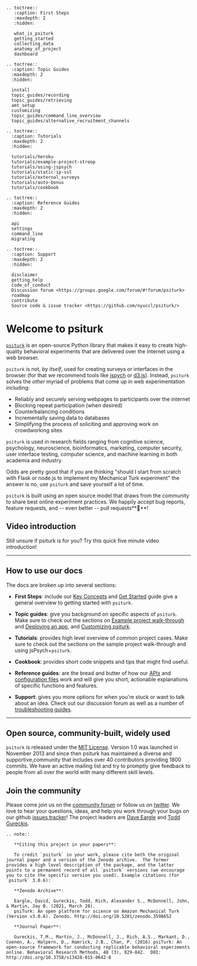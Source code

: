 ```eval_rst
.. toctree::
   :caption: First Steps
   :maxdepth: 2
   :hidden:

   what_is_psiturk
   getting_started
   collecting_data
   anatomy_of_project   
   dashboard

.. toctree::
  :caption: Topic Guides
  :maxdepth: 2
  :hidden:

  install
  topic_guides/recording
  topic_guides/retrieving
  amt_setup
  customizing
  topic_guides/command_line_overview
  topic_guides/alternative_recruitment_channels

.. toctree::
  :caption: Tutorials
  :maxdepth: 2
  :hidden:

  tutorials/heroku
  tutorials/example-project-stroop
  tutorials/using-jspsych
  tutorials/static-ip-ssl
  tutorials/external_surveys
  tutorials/auto-bonus
  tutorials/cookbook

.. toctree::
  :caption: Reference Guides
  :maxdepth: 2
  :hidden:

  api
  settings
  command_line
  migrating

.. toctree::
  :caption: Support
  :maxdepth: 2
  :hidden:

  disclaimer
  getting_help
  code_of_conduct
  Discussion forum <https://groups.google.com/forum/#!forum/psiturk>
  roadmap
  contribute
  Source code & issue tracker <https://github.com/nyuccl/psiturk/>
```

# Welcome to psiturk

[`psiturk`](https://psiturk.org/) is an open-source Python library that makes it easy to create high-quality behavioral experiments that are delivered over the Internet using a web browser.  

`psiturk` is not, _by itself_, used for creating surveys or interfaces in the browser (for that we recommend tools like [jspych](https://www.jspsych.org) or [d3.js](https://d3js.org)).  Instead, `psiturk` solves the _other_ myriad of problems that come up in web experimentation including:
- Reliably and securely serving webpages to participants over the internet
- Blocking repeat participation (when desired)
- Counterbalancing conditions
- Incrementally saving data to databases
- Simplifying the process of soliciting and approving work on crowdworking sites

`psiturk` is used in research fields ranging from cognitive science, psychology, neuroscience, bioinformatics, marketing, computer security, user interface testing, computer science, and machine learning in both academia and industry.

Odds are pretty good that if you are thinking "should I start from scratch with Flask or node.js to implement my Mechanical Turk experiment"  the answer is no, use `psiturk` and save yourself a lot of time.

`psiturk` is built using an open source model that draws from the community to share best online experiment practices.  We happily accept bug reports, feature requests, and -- even better -- pull requests**🎈**!

## Video introduction

Still unsure if psiturk is for you?  Try this quick five minute video introduction!

---

## How to use our docs

The docs are broken up into several sections:

- **First Steps**: include our [Key Concepts](key_concepts.md) and [Get Started](getting_started.md) guide give a general overview to getting started with `psiturk`.

- **Topic guides**: give you background on specific aspects of `psiturk`. Make sure to check out the sections on [Example project walk-through](main_concepts.md) and [Deploying an app](deploy_streamlit_app.md), and [Customizing psiturk](develop_streamlit_components.md).

- **Tutorials**: provides high level overview of common project cases.  Make sure to check out the sections on the sample project walk-through and using jsPsych+`psiturk`.

- **Cookbook**: provides short code snippets and tips that might find useful.

- **Reference guides**: are the bread and butter of how our [APIs](api.md) and [configuration files](streamlit_configuration.md) work and will give you short, actionable explanations of specific functions and features.

- **Support**: gives you more options for when you're stuck or want to talk about an idea. Check out our discussion forum as well as a number of [troubleshooting guides](/troubleshooting/index.md).

---

## Open source, community-built, widely used

`psiturk` is released under the [MIT License](https://github.com/NYUCCL/psiTurk/blob/master/LICENSE). Version 1.0 was launched in November 2013 and since then psiturk has maintained a diverse and supportive,community that includes over 40 contributors providing 1800 commits.  We have an active mailing list and try to promptly give feedback to people from all over the world with many different skill levels.





## **Join the community**

Please come join us on the [community forum](https://groups.google.com/forum/#!forum/psiturk) or follow us on [twitter](https://twitter.com/psiturk).  We love to hear your questions, ideas, and help you work through your bugs on our github [issues tracker](https://github.com/NYUCCL/psiturk/issues)!  The project leaders are [Dave Eargle](https://daveeargle.com) and [Todd Gureckis](http://gureckislab.org).


   ```eval_rst
   .. note::

      **Citing this project in your papers**:

      To credit `psiturk` in your work, please cite both the original journal paper and a version of the Zenodo archive.  The former provides a high level description of the package, and the latter points to a permanent record of all `psiturk` versions (we encourage you to cite the specific version you used). Example citations (for `psiturk` 3.0.6):

      **Zenodo Archive**:  

      Eargle, David, Gureckis, Todd, Rich, Alexander S., McDonnell, John, & Martin, Jay B. (2021, March 28). 
      psiTurk: An open platform for science on Amazon Mechanical Turk (Version v3.0.6). Zenodo. http://doi.org/10.5281/zenodo.3598652

      **Journal Paper**:  

      Gureckis, T.M., Martin, J., McDonnell, J., Rich, A.S., Markant, D., Coenen, A., Halpern, D., Hamrick, J.B., Chan, P. (2016) psiTurk: An open-source framework for conducting replicable behavioral experiments online. Behavioral Research Methods, 48 (3), 829-842.	DOI: http://doi.org/10.3758/s13428-015-0642-8 
   ```